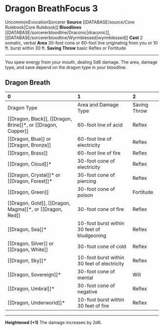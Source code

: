 ﻿---
actions: '[two-actions]'
area: 30-foot cone or 60-foot line originating from you or 10 ft. burst within 30
  ft.
bloodline: '[[DATABASE/sorcererbloodline/Draconic|Draconic]] , [[DATABASE/sorcererbloodline/Wyrmblessed|Wyrmblessed]]'
component:
- Somatic
- Verbal
heighten: '+1'
heighten_level: 3, 4, 5, 6, 7, 8, 9, 10
id: '499'
level: '3'
name: Dragon Breath
rarity: Uncommon
saving_throw: basicReflex or Fortitude
school: Evocation
source: '[[DATABASE/source/Core Rulebook|Core Rulebook]]'
trait:
- '[[DATABASE/trait/Evocation|Evocation]]'
- '[[DATABASE/trait/Sorcerer|Sorcerer]]'
- '[[DATABASE/trait/Uncommon|Uncommon]]'
type: Focus

---
# Dragon Breath<span class="item-type">Focus 3</span>

<span class="trait-uncommon item-trait">Uncommon</span><span class="item-trait">Evocation</span><span class="item-trait">Sorcerer</span>
**Source** [[DATABASE/source/Core Rulebook|Core Rulebook]] 
**Bloodlines** [[DATABASE/sorcererbloodline/Draconic|draconic]], [[DATABASE/sorcererbloodline/Wyrmblessed|wyrmblessed]]
**Cast** <span class="action-icon">2</span> somatic, verbal
**Area** 30-foot cone or 60-foot line originating from you or 10 ft. burst within 30 ft.
**Saving Throw** basic Reflex or Fortitude

---
You spew energy from your mouth, dealing 5d6 damage. The area, damage type, and save depend on the dragon type in your bloodline.

## Dragon Breath

| 0 | 1 | 2 |
|:-----------------------------------------------------------------------------------------------------------------------------------------------------|:--------------------------------------------|:-------------|
| Dragon Type | Area and Damage Type | Saving Throw |
| [[Dragon, Black]], [[Dragon, Brine]]*, or [[Dragon, Copper]] | 60-foot line of acid | Reflex |
| [[Dragon, Blue]] or [[Dragon, Bronze]] | 60-foot line of electricity | Reflex |
| [[Dragon, Brass]] | 60-foot line of fire | Reflex |
| [[Dragon, Cloud]]* | 30-foot cone of electricity | Reflex |
| [[Dragon, Crystal]]* or [[Dragon, Forest]]* | 30-foot cone of piercing | Reflex |
| [[Dragon, Green]] | 30-foot cone of poison | Fortitude |
| [[Dragon, Gold]], [[Dragon, Magma]]*, or [[Dragon, Red]] | 30-foot cone of fire | Reflex |
| [[Dragon, Sea]]* | 10-foot burst within 30 feet of bludgeoning | Reflex |
| [[Dragon, Silver]] or [[Dragon, White]] | 30-foot cone of cold | Reflex |
| [[Dragon, Sky]]* | 10-foot burst within 30 feet of electricity | Reflex |
| [[Dragon, Sovereign]]* | 30-foot cone of mental | Will |
| [[Dragon, Umbral]]* | 30-foot cone of negative | Reflex |
| [[Dragon, Underworld]]* | 10-foot burst within 30 feet of fire | Reflex | ***Source**

---
**Heightened (+1)** The damage increases by 2d6.